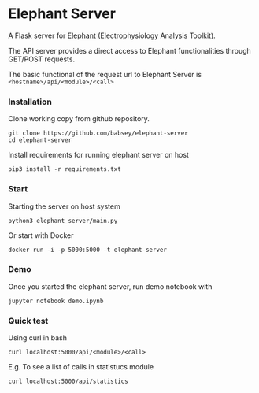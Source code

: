 # Elephant Server

A Flask server for [Elephant](https://github.com/NeuralEnsemble/elephant) (Electrophysiology Analysis Toolkit).


The API server provides a direct access to Elephant functionalities through GET/POST requests.

The basic functional of the request url to Elephant Server is `<hostname>/api/<module>/<call>`


### Installation

Clone working copy from github repository.

```
git clone https://github.com/babsey/elephant-server
cd elephant-server
```

Install requirements for running elephant server on host
```
pip3 install -r requirements.txt
```


### Start

Starting the server on host system
```
python3 elephant_server/main.py
```

Or start with Docker
```
docker run -i -p 5000:5000 -t elephant-server
```

### Demo

Once you started the elephant server, run demo notebook with

```
jupyter notebook demo.ipynb
```

### Quick test

Using curl in bash
```
curl localhost:5000/api/<module>/<call>
```

E.g. To see a list of calls in statistucs module
```
curl localhost:5000/api/statistics
```
